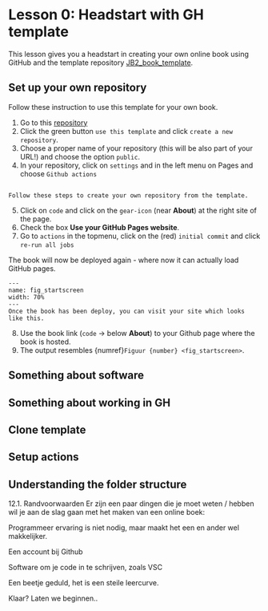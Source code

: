 # Lesson 0: Headstart with GH template 

This lesson gives you a headstart in creating your own online book using GitHub and the template repository [JB2_book_template](https://github.com/FreekPols/JB2_book_template).



## Set up your own repository
Follow these instruction to use this template for your own book.

1. Go to this [repository](https://github.com/FreekPols/JB2_book_template.git)
2. Click the green button `use this template` and click `create a new repository`.
3. Choose a proper name of your repository (this will be also part of your URL!) and choose the option `public`.
4. In your repository, click on `settings` and in the left menu on Pages and choose `Github actions`

``` {figure} Figures/start.mp4

Follow these steps to create your own repository from the template.
```

5. Click on `code` and click on the `gear-icon` (near **About**) at the right site of the page. 
6. Check the box **Use your GitHub Pages website**.
7. Go to `actions` in the topmenu, click on the (red) `initial commit` and click `re-run all jobs`

The book will now be deployed again - where now it can actually load GitHub pages. 

```{figure} Figures/startscreen.png
---
name: fig_startscreen
width: 70%
---
Once the book has been deploy, you can visit your site which looks like this.
```

8. Use the book link  (`code` $\rightarrow$ below **About**) to your Github page where the book is hosted.
9. The output resembles {numref}`Figuur {number} <fig_startscreen>`.


## Something about software

## Something about working in GH

## Clone template 

## Setup actions

## Understanding the folder structure

12.1. Randvoorwaarden
Er zijn een paar dingen die je moet weten / hebben wil je aan de slag gaan met het maken van een online boek:

 Programmeer ervaring is niet nodig, maar maakt het een en ander wel makkelijker.

 Een account bij Github

 Software om je code in te schrijven, zoals VSC

 Een beetje geduld, het is een steile leercurve.

Klaar? Laten we beginnen..

